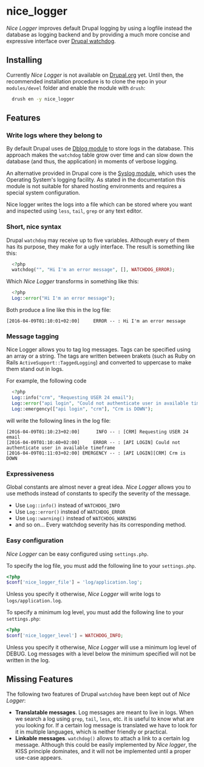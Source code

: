 # nice_logger

*Nice Logger* improves default Drupal logging by using a logfile instead the database as logging backend and by providing a much more concise and expressive interface over [Drupal watchdog](https://api.drupal.org/api/drupal/includes%21bootstrap.inc/function/watchdog/7).

## Installing

Currently *Nice Logger* is not available on [Drupal.org](https://www.drupal.org/) yet. Until then, the recommended installation procedure is to clone the repo in your `modules/devel` folder and enable the module with `drush`:

```sh
  drush en -y nice_logger
```

## Features

### Write logs where they belong to

By default Drupal uses de [Dblog module](https://www.drupal.org/documentation/modules/dblog) to store logs in the database. This approach makes the `watchdog` table grow over time and can slow down the database (and thus, the application) in moments of verbose logging.

An alternative provided in Drupal core is the [Syslog module](https://www.drupal.org/documentation/modules/syslog), which uses the Operating System's logging facility. As stated in the documentation this module is not suitable for shared hosting environments and requires a special system configuration.

Nice logger writes the logs into a file which can be stored where you want and inspected using `less`, `tail`, `grep` or any  text editor.

### Short, nice syntax

Drupal `watchdog` may receive up to five variables. Although every of them has its purpose, they make for a ugly interface. The result is something like this:

```php
  <?php
  watchdog("", "Hi I'm an error message", [], WATCHDOG_ERROR);
```

Which *Nice Logger* transforms in something like this:

```php
  <?php
  Log::error("Hi I'm an error message");
```

Both produce a line like this in the log file:
```
[2016-04-09T01:10:01+02:00]     ERROR -- : Hi I'm an error message
```

### Message tagging

Nice Logger allows you to tag log messages.  Tags can be specified using an array or a string.  The tags are written between brakets (such as Ruby on Rails `ActiveSupport::TaggedLogging`) and converted to uppercase to make them stand out in logs.

For example, the following code

```php
  <?php
  Log::info("crm", "Requesting USER 24 email");
  Log::error("api login", "Could not authenticate user in available timeframe");
  Log::emergency(["api login", "crm"], "Crm is DOWN");
```

will write the following lines in the log file:

```
[2016-04-09T01:10:23+02:00]      INFO -- : [CRM] Requesting USER 24 email
[2016-04-09T01:10:40+02:00]     ERROR -- : [API LOGIN] Could not authenticate user in available timeframe
[2016-04-09T01:11:03+02:00] EMERGENCY -- : [API LOGIN][CRM] Crm is DOWN
```

### Expressiveness

Global constants are almost never a great idea. *Nice Logger* allows you to use methods instead of constants to specify the severity of the message.

- Use `Log::info()` instead of `WATCHDOG_INFO`
- Use `Log::error()` instead of `WATCHDOG_ERROR`
- Use `Log::warning()` instead of `WATCHDOG_WARNING`
- and so on... Every watchdog severity has its corresponding method.

### Easy configuration

*Nice Logger* can be easy configured using `settings.php`.

To specify the log file, you must add the following line to your `settings.php`.

```php
<?php
$conf['nice_logger_file'] = 'log/application.log';
```

Unless you specify it otherwise, *Nice Logger* will write logs to `logs/application.log`.

To specify a minimum log level, you must add the following line to your `settings.php`:

```php
<?php
$conf['nice_logger_level'] = WATCHDOG_INFO;
```

Unless you specify it otherwise, *Nice Logger* will use a minimum log level of DEBUG. Log messages with a level below the minimum specified will not be written in the log.
## Missing Features

The following two features of Drupal `watchdog` have been kept out of *Nice Logger*:

- **Translatable messages**. Log messages are meant to live in logs. When we search a log using `grep`, `tail`, `less`, etc. it is useful to know what are you looking for.  If a certain log message is translated we have to look for it in multiple languages, which is neither friendly or practical.
- **Linkable messages**. `watchdog()` allows to attach a link to a certain log message. Although this could be easily implemented by *Nice logger*, the KISS principle dominates, and it will not be implemented until a proper use-case appears.
